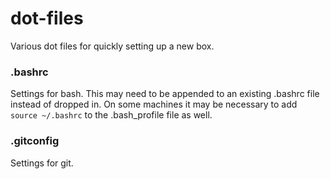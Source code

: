 dot-files
=========

Various dot files for quickly setting up a new box.

### .bashrc ###
Settings for bash. This may need to be appended to an existing .bashrc file instead of dropped in. On some
machines it may be necessary to add `source ~/.bashrc` to the .bash_profile file as well.

### .gitconfig ###
Settings for git.
